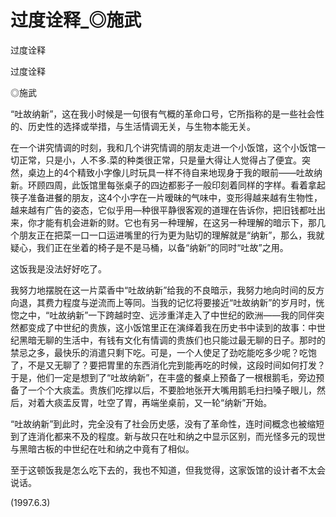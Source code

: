 # 过度诠释_◎施武

过度诠释

过度诠释

◎施武

“吐故纳新”，这在我小时候是一句很有气概的革命口号，它所指称的是一些社会性的、历史性的选择或举措，与生活情调无关，与生物本能无关。

在一个讲究情调的时刻，我和几个讲究情调的朋友走进一个小饭馆，这个小饭馆一切正常，只是小，人不多.菜的种类很正常，只是量大得让人觉得占了便宜。突然，桌边上的4个精致小字像儿时玩具一样不待自来地现身于我的眼前——吐故纳新。环顾四周，此饭馆里每张桌子的四边都影子一般印刻着同样的字样。看着拿起筷子准备进餐的朋友，这4个小字在一片暧昧的气味中，变形得越来越有生物性，越来越有广告的姿态，它似乎用—种很平静很客观的道理在告诉你，把旧钱都吐出来，你才能有机会进新的财。它也有另一种理解，在这另一种理解的暗示下，那几个朋友正在把菜一口一口运进嘴里的行为更为贴切的理解就是“纳新”，那么，我就疑心，我们正在坐着的椅子是不是马桶，以备“纳新”的同时“吐故”之用。

这饭我是没法好好吃了。

我努力地摆脱在这一片菜香中“吐故纳新”给我的不良暗示，我努力地向时间的反方向退，其费力程度与逆流而上等同。当我的记忆将要接近“吐故纳新”的岁月时，恍惚之中，“吐故纳新”一下跨越时空、远涉重洋走入了中世纪的欧洲——我的同伴突然都变成了中世纪的贵族，这小饭馆里正在演绎着我在历史书中读到的故事：中世纪黑暗无聊的生活中，有钱有文化有情调的贵族们也只能过最无聊的日子。那时的禁忌之多，最快乐的消遣只剩下吃。可是，一个人使足了劲吃能吃多少呢？吃饱了，不是又无聊了？要把胃里的东西消化完到能再吃的时候，这段时间如何打发？于是，他们一定是想到了“吐故纳新”，在丰盛的餐桌上预备了一根根鹅毛，旁边预备了一个个大痰盂。贵族们吃撑以后，不要脸地张开大嘴用鹅毛扫扫嗓子眼儿，然后，对着大痰盂反胃，吐空了胃，再端坐桌前，又一轮“纳新”开始。

“吐故纳新”到此时，完全没有了社会历史感，没有了革命性，连时间概念也被缩短到了连消化都来不及的程度。新与故只在吐和纳之中显示区别，而光怪多元的现世与黑暗古板的中世纪在吐和纳之中竟有了相似。

至于这顿饭我是怎么吃下去的，我也不知道，但我觉得，这家饭馆的设计者不太会说话。

(1997.6.3)